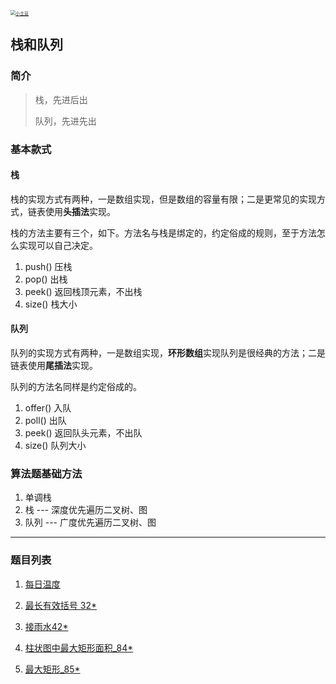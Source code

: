 <p> 
<a href="http://coco66.info:88">
<img src="http://coco66.info:88/leetcode/picture/home.png" alt="小土豆" style="zoom:50%;" /></a>
</p>

## 栈和队列

### 简介

> 栈，先进后出
>
> 队列，先进先出

### 基本款式

#### 栈

栈的实现方式有两种，一是数组实现，但是数组的容量有限；二是更常见的实现方式，链表使用**头插法**实现。

栈的方法主要有三个，如下。方法名与栈是绑定的，约定俗成的规则，至于方法怎么实现可以自己决定。

1. push() 压栈
2. pop() 出栈
3. peek()  返回栈顶元素，不出栈
4. size() 栈大小

#### 队列

队列的实现方式有两种，一是数组实现，**环形数组**实现队列是很经典的方法；二是链表使用**尾插法**实现。

队列的方法名同样是约定俗成的。

1. offer() 入队
2. poll() 出队
3. peek() 返回队头元素，不出队
4. size() 队列大小

### 算法题基础方法

1. 单调栈
2. 栈 --- 深度优先遍历二叉树、图
3. 队列 --- 广度优先遍历二叉树、图

----

### 题目列表 

1. [每日温度](https://leetcode-cn.com/problems/daily-temperatures/)

2. [最长有效括号 32*](http://coco66.info:88/leetcode/dynamic/LeetCode32.html)

3. [接雨水42*](http://coco66.info:88/leetcode/array/LeetCode42.html)

4. [柱状图中最大矩形面积_84*](http://coco66.info:88/leetcode/queue_stack/LeetCode84.html)

5. [最大矩形_85*](http://coco66.info:88/leetcode/queue_stack/LeetCode85.html)

   

